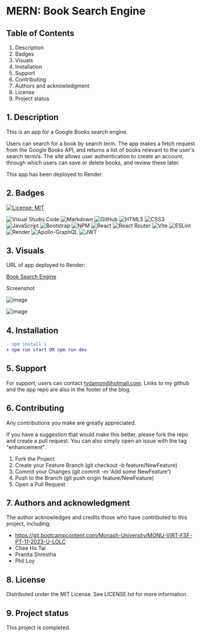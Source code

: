 # MERN: Book Search Engine  

## Table of Contents

1. Description
2. Badges
3. Visuals
4. Installation
5. Support
6. Contributing 
7. Authors and acknowledgment
8. License
9. Project status

## 1. Description

This is an app for a Google Books search engine. 

Users can search for a book by search term. The app makes a fetch request from the Google Books API, and returns a list of books relevant to the user's search term/s. The site allows user authentication to create an account, through which users can save or delete books, and review these later. 

This app has been deployed to Render.

## 2. Badges

[![License: MIT](https://img.shields.io/badge/License-MIT-yellow.svg)](https://opensource.org/licenses/MIT) 

![Visual Studio Code](https://img.shields.io/badge/Visual%20Studio%20Code-0078d7.svg?style=for-the-badge&logo=visual-studio-code&logoColor=white) ![Markdown](https://img.shields.io/badge/markdown-%23000000.svg?style=for-the-badge&logo=markdown&logoColor=white) ![GitHub](https://img.shields.io/badge/github-%23121011.svg?style=for-the-badge&logo=github&logoColor=white) ![HTML5](https://img.shields.io/badge/html5-%23E34F26.svg?style=for-the-badge&logo=html5&logoColor=white) ![CSS3](https://img.shields.io/badge/css3-%231572B6.svg?style=for-the-badge&logo=css3&logoColor=white) ![JavaScript](https://img.shields.io/badge/javascript-%23323330.svg?style=for-the-badge&logo=javascript&logoColor=%23F7DF1E) ![Bootstrap](https://img.shields.io/badge/bootstrap-%238511FA.svg?style=for-the-badge&logo=bootstrap&logoColor=white) ![NPM](https://img.shields.io/badge/npm-CB3837.svg?style=for-the-badge&logo=npm&logoColor=white) ![React](https://img.shields.io/badge/react-%2320232a.svg?style=for-the-badge&logo=react&logoColor=%2361DAFB) ![React Router](https://img.shields.io/badge/React_Router-CA4245?style=for-the-badge&logo=react-router&logoColor=white) ![Vite](https://img.shields.io/badge/vite-%23646CFF.svg?style=for-the-badge&logo=vite&logoColor=white) ![ESLint](https://img.shields.io/badge/ESLint-4B32C3.svg?style=for-the-badge&logo=ESLint&logoColor=white) ![Render](https://img.shields.io/badge/Render-%46E3B7.svg?style=for-the-badge&logo=render&logoColor=white) ![Apollo-GraphQL](https://img.shields.io/badge/-ApolloGraphQL-311C87?style=for-the-badge&logo=apollo-graphql) ![JWT](https://img.shields.io/badge/JWT-black?style=for-the-badge&logo=JSON%20web%20tokens)

## 3. Visuals

URL of app deployed to Render: 

[Book Search Engine](https://mern-book-search-engine-10.onrender.com/)

Screenshot

![image](https://github.com/sifzerda/redux-store/assets/139626561/475556fd-e434-4614-aade-95978a6e2a64)

![image](https://github.com/sifzerda/redux-store/assets/139626561/5360c6a5-cb7b-43e1-b154-4a5415db51b8)

## 4. Installation

```diff
- npm install i
+ npm run start OR npm run dev
```

## 5. Support

For support, users can contact tydamon@hotmail.com. Links to my github and the app repo are also in the footer of the blog.

## 6. Contributing

Any contributions you make are greatly appreciated.

If you have a suggestion that would make this better, please fork the repo and create a pull request. You can also simply open an issue with the tag "enhancement". 
1.	Fork the Project
2.	Create your Feature Branch (git checkout -b feature/NewFeature)
3.	Commit your Changes (git commit -m 'Add some NewFeature')
4.	Push to the Branch (git push origin feature/NewFeature)
5.	Open a Pull Request

## 7. Authors and acknowledgment

The author acknowledges and credits those who have contributed to this project, including:

-	https://git.bootcampcontent.com/Monash-University/MONU-VIRT-FSF-PT-11-2023-U-LOLC
-	Chee Ho Tai
-	Pranita Shrestha
-   Phil Loy

## 8. License

Distributed under the MIT License. See LICENSE.txt for more information.
 
## 9. Project status

This project is completed.
